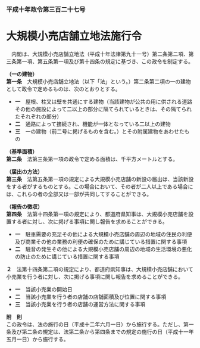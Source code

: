 ### 平成十年政令第三百二十七号  
# 大規模小売店舗立地法施行令  
　内閣は、大規模小売店舗立地法（平成十年法律第九十一号）第二条第二項、第三条第一項、第五条第一項及び第十四条の規定に基づき、この政令を制定する。  
  
**（一の建物）**  
**第一条**　大規模小売店舗立地法（以下「法」という。）第二条第二項の一の建物として政令で定めるものは、次のとおりとする。  
* **一**　屋根、柱又は壁を共通にする建物（当該建物が公共の用に供される道路その他の施設によって二以上の部分に隔てられているときは、その隔てられたそれぞれの部分）  
* **二**　通路によって接続され、機能が一体となっている二以上の建物  
* **三**　一の建物（前二号に掲げるものを含む。）とその附属建物をあわせたもの  
  
**（基準面積）**  
**第二条**　法第三条第一項の政令で定める面積は、千平方メートルとする。  
  
**（届出の方法）**  
**第三条**　法第五条第一項の規定による大規模小売店舗の新設の届出は、当該新設をする者がするものとする。この場合において、その者が二人以上である場合には、これらの者の全部又は一部が共同してすることができる。  
  
**（報告の徴収）**  
**第四条**　法第十四条第一項の規定により、都道府県知事は、大規模小売店舗を設置する者に対し、次に掲げる事項に関し報告を求めることができる。  
* **一**　駐車需要の充足その他による大規模小売店舗の周辺の地域の住民の利便及び商業その他の業務の利便の確保のために講じている措置に関する事項  
* **二**　騒音の発生その他による大規模小売店舗の周辺の地域の生活環境の悪化の防止のために講じている措置に関する事項  
  
**２**　法第十四条第二項の規定により、都道府県知事は、大規模小売店舗において小売業を行う者に対し、次に掲げる事項に関し報告を求めることができる。  
* **一**　当該小売業の開始日  
* **二**　当該小売業を行う者の店舗の店舗面積及び位置に関する事項  
* **三**　当該小売業を行う者の店舗の運営方法に関する事項  
  
**附　則**  
この政令は、法の施行の日（平成十二年六月一日）から施行する。ただし、第一条及び第二条の規定は、法第二条から第四条までの規定の施行の日（平成十一年五月一日）から施行する。  
  
